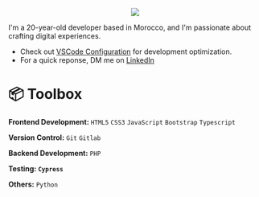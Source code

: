 <p align="center">
  <a href="https://github.com/7xmohamed"><img src="https://readme-typing-svg.demolab.com?font=Fira+Code&size=40&pause=1000&width=600&height=100&lines=Hey!it's me 7xmohamed 🙋🏻‍♂️..."></a>
</p>

  I'm a 20-year-old developer based in Morocco, and I'm passionate about crafting digital experiences.


<ul>
  <li>Check out <a href="https://github.com/7xmohamed/vscode-settings">VSCode Configuration</a> for development optimization.</li>
  <li>For a quick reponse, DM me on <a href="www.linkedin.com/in/7xmohamed">LinkedIn</a></li>
</ul>



# 📦 Toolbox
<strong>Frontend Development: </strong> <code>HTML5</code> <code>CSS3</code> <code>JavaScript</code> <code>Bootstrap</code> <code>Typescript</code>

<strong>Version Control:</strong> <code>Git</code> <code>Gitlab</code>

<strong>Backend Development:</strong> <code>PHP</code>

<strong>Testing: <code>Cypress</code></strong>

<strong>Others:</strong> <code>Python</code>
